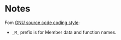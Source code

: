 # Notes

Fom [GNU source code coding style](https://gcc.gnu.org/onlinedocs/libstdc++/manual/source_code_style.html):

- `_M_` prefix is for Member data and function names.
